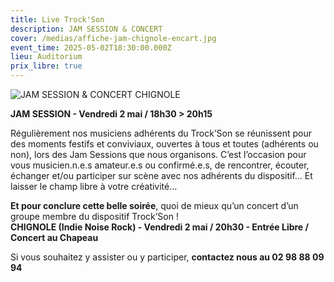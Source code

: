 ```yaml
---
title: Live Trock'Son
description: JAM SESSION & CONCERT
cover: /medias/affiche-jam-chignole-encart.jpg
event_time: 2025-05-02T18:30:00.000Z
lieu: Auditorium
prix_libre: true
---
```

![JAM SESSION & CONCERT CHIGNOLE](/medias/affiche-jam-chignole_page.jpg "JAM SESSION & CONCERT CHIGNOLE")

**JAM SESSION - Vendredi 2 mai / 18h30 > 20h15**

Régulièrement nos musiciens adhérents du Trock’Son se réunissent pour des moments festifs et conviviaux, ouvertes à tous et toutes (adhérents ou non), lors des Jam Sessions que nous organisons. C’est l’occasion pour vous musicien.n.e.s amateur.e.s ou confirmé.e.s, de rencontrer, écouter, échanger et/ou participer sur scène avec nos adhérents du dispositif… Et laisser le champ libre à votre créativité…

**Et pour conclure cette belle soirée**, quoi de mieux qu’un concert d’un groupe membre du dispositif Trock’Son !\
**CHIGNOLE (Indie Noise Rock) - Vendredi 2 mai / 20h30 - Entrée Libre / Concert au Chapeau**

Si vous souhaitez y assister ou y participer, **contactez nous au 02 98 88 09 94**

[](https://www.mjcmorlaix.com/documents)